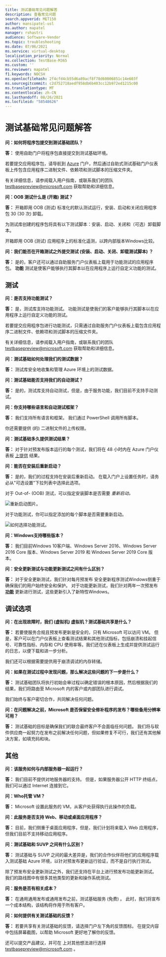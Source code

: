 ```yaml
---
title: 测试基础常见问题解答
description: 查看常见问题
search.appverid: MET150
author: mansipatel-usl
ms.author: mapatel
manager: rshastri
audience: Software-Vendor
ms.topic: troubleshooting
ms.date: 07/06/2021
ms.service: virtual-desktop
localization_priority: Normal
ms.collection: TestBase-M365
ms.custom: ''
ms.reviewer: mapatel
f1.keywords: NOCSH
ms.openlocfilehash: 2f4cfd4cb55d6a89acf8f78d60006851c14e603f
ms.sourcegitcommit: c2d752718aedf958db6b403cc12b972ed1215c00
ms.translationtype: MT
ms.contentlocale: zh-CN
ms.lasthandoff: 08/26/2021
ms.locfileid: "58548626"
---
```

# <a name="test-base-faq"></a>测试基础常见问题解答

**问：如何将程序包提交到测试基础团队？**

**答：** 使用自助门户将程序包直接提交到测试基础环境。

若要提交应用程序包，请导航到 [Azure](https://www.aka.ms/testbaseportal "测试基本主页") 门户，然后通过自助式测试基础门户仪表板上传包含应用程序二进制文件、依赖项和测试脚本的压缩文件夹。 

有关详细信息，请参阅载入用户指南，或联系我们的团队 <testbasepreview@microsoft.com> 获取帮助和详细信息。

**问：OOB 测试什么是 (开箱) 测试？**

**答：** 开箱即用 OOB (测试) 标准化的默认测试运行，安装、启动和关闭应用程序包 30 (30 次) 卸载。 

为测试库创建的程序包将具有以下测试脚本：安装、启动、关闭和（可选）卸载脚本。 

开箱即用 OOB (测试) 应用程序上的标准化遥测，以跨内部版本Windows比较。

**问：我们能否在开箱测试之外提交测试 (安装、启动、关闭、卸载测试脚本) ？**

**答：** 是的，客户还可以通过自助服务门户仪表板上载用于功能测试的应用程序包。
**功能** 测试是使客户能够执行其脚本以在应用程序上运行自定义功能的测试。


## <a name="testing"></a>测试

**问：是否支持功能测试？**

**答：** 是，测试库支持功能测试。 功能测试是使我们的客户能够执行其脚本以在应用程序上运行自定义功能的测试。 

若要提交应用程序包进行功能测试，只需通过自助服务门户仪表板上载包含应用程序二进制文件、依赖项和测试脚本的压缩文件夹。 

有关详细信息，请参阅载入用户指南，或联系我们的团队 <testbasepreview@microsoft.com> 获取帮助和详细信息。

**问：测试基础如何处理我们的测试数据？**

**答：** 测试库安全地收集和管理 Azure 环境上的测试数据。 

**问：测试基础能否支持我们的自动测试？**

**答：** 是的，测试库支持自动测试，但是，由于服务功能，我们目前不支持手动测试。

**问：你支持哪些语言和自动测试框架？**

**答：** 我们支持所有语言和框架。 我们通过 PowerShell 调用所有脚本。 

你还需要提供 (的) 二进制文件的上传权限。

**问：测试基础多久提供测试结果？**

**答：** 对于针对预发布版本运行的每个测试，我们将在 48 小时内在 Azure 门户仪表板 [上提供](https://www.aka.ms/testbaseportal "测试基本主页") 结果。

**问：能否在安装后重新启动？**

**答：** 是的，我们的过程支持在安装后重新启动。 在载入门户上设置任务时，请务必从"可选设置"下拉列表中选择此选项。

对于 Out-of- (OOB) 测试，可以指定安装脚本是否需要 _重新启动。_

![重新启动图片。](Media/reboot.png)

对于功能测试，你可以指定添加的每个脚本是否需要重新启动。

![如何选择功能测试。](Media/functionalreboot.png)

**问：Windows支持哪些版本？**

**答：** 我们目前Windows 10客户端、Windows Server 2016、Windows Server 2016 Core 版本、Windows Server 2019 和 Windows Server 2019 Core 版本。

**问：安全更新测试与功能更新测试之间有什么区别？**

**答：** 对于安全更新测试，我们针对每月预发布 **<ins></ins>** 安全更新程序测试Windows侧重于确保我们的用户始终安全和保护。 对于功能更新测试，我们针对两年一次预发布 **<ins>功能</ins>** 更新进行测试，这些更新引入了新特性Windows。

## <a name="debugging-options"></a>调试选项

**问：在出现故障时，我们 (虚拟机) 虚拟机？测试基础共享是什么？**

**答：** 若要使服务合规且预发布更新是安全的，只有 Microsoft 可以访问 VM。 但是，客户可以在门户仪表板上查看测试结果和其他测试指标，包括崩溃和挂起信号、可靠性指标、内存和 CPU 使用率等。我们还在仪表板上生成并提供测试运行的日志，以便下载和进一步分析。 

我们还可以根据需要提供用于崩溃调试的内存转储。

**问：如果在测试过程中发现问题，那么解决这些问题的下一步是什么？**

**答：** 测试基础团队将执行初始会审过程以确定错误的根本原因，然后根据我们的结果，我们将路由至 Microsoft 内的客户或内部团队进行调试。 

我们始终与客户密切合作，共同解决任何问题。 

**问：在问题解决之前，Microsoft 是否保留安全修补程序的发布？哪些备用分辨率可用？**

**答：** 测试基础的目标是确保我们的联合最终客户不会面临任何问题。 我们将与软件供应商一起努力在发布之前解决任何问题，但如果修复不可行，我们还有其他解决方案，如填充码和块。

## <a name="miscellaneous"></a>其他

**问：该服务如何与内部服务器一起运行？**

**答：** 我们目前不提供对地服务器的支持。 但是，如果服务器公开 HTTP 终结点，我们可以通过 Internet 连接到它。

**问：Who托管 VM？**

**答：** Microsoft 设置此服务的 VM，从客户处获得执行此操作的负载。

**问：此服务是否支持 Web、移动或桌面应用程序？**

**答：** 目前，我们侧重于桌面应用程序，但是，我们计划将来载入 Web 应用程序，但我们目前不支持移动应用程序。

**问：测试基础和 SUVP 之间有什么区别？**

**答：** 测试基础与 SUVP 之间的最大差异是，我们的合作伙伴将他们的应用程序载入测试基础 Azure 环境，以针对预发布更新运行验证，而不是自行执行测试。 

除了预发布安全更新测试之外，我们还支持在平台上进行预发布功能更新测试。 我们的路线图中有很多其他类型的更新和操作系统测试。

**问：服务是否有相关成本？**

**答：** 在通用通用发布或通用发布之前，测试基础服务 (免费) 。 此时，我们将宣布一个成本结构，该结构将作用于所有客户。 

**问：如何提供有关测试基础的反馈？**

**答：** 若要共享有关测试基础的反馈，请选择门户左下角的反馈图标。 在提交内容中包括屏幕截图，以帮助 Microsoft 更好地了解你的反馈。 

还可以提交产品建议，并可在 上对其他想法进行选择 <testbasepreview@microsoft.com> 。
